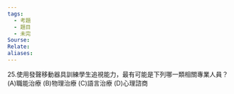 ```yaml
---
tags:
  - 考題
  - 題目
  - 未完
Sourse:
Relate: 
aliases:
---
```

25.使用發聲移動器具訓練學生追視能力，最有可能是下列哪一類相關專業人員？ 
(A)職能治療 
(B)物理治療 
(C)語言治療 
(D)心理諮商 
